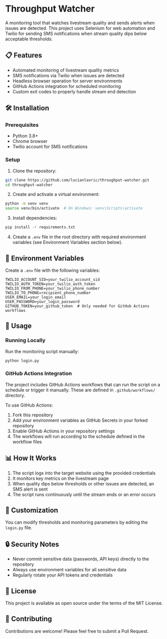 # Throughput Watcher

A monitoring tool that watches livestream quality and sends alerts when issues are detected. This project uses Selenium for web automation and Twilio for sending SMS notifications when stream quality dips below acceptable thresholds.

## 📋 Features

- Automated monitoring of livestream quality metrics
- SMS notifications via Twilio when issues are detected
- Headless browser operation for server environments
- GitHub Actions integration for scheduled monitoring
- Custom exit codes to properly handle stream end detection

## 🛠️ Installation

### Prerequisites

- Python 3.8+
- Chrome browser
- Twilio account for SMS notifications

### Setup

1. Clone the repository:
```bash
git clone https://github.com/lucianlavric/throughput-watcher.git
cd throughput-watcher
```

2. Create and activate a virtual environment:
```bash
python -m venv venv
source venv/bin/activate  # On Windows: venv\Scripts\activate
```

3. Install dependencies:
```bash
pip install -r requirements.txt
```

4. Create a `.env` file in the root directory with required environment variables (see Environment Variables section below).

## 🔐 Environment Variables

Create a `.env` file with the following variables:

```
TWILIO_ACCOUNT_SID=your_twilio_account_sid
TWILIO_AUTH_TOKEN=your_twilio_auth_token
TWILIO_FROM_PHONE=your_twilio_phone_number
TWILIO_TO_PHONE=recipient_phone_number
USER_EMAIL=your_login_email
USER_PASSWORD=your_login_password
GITHUB_TOKEN=your_github_token  # Only needed for GitHub Actions workflows
```

## 🚀 Usage

### Running Locally

Run the monitoring script manually:

```bash
python login.py
```

### GitHub Actions Integration

The project includes GitHub Actions workflows that can run the script on a schedule or trigger it manually. These are defined in `.github/workflows/` directory.

To use GitHub Actions:
1. Fork this repository
2. Add your environment variables as GitHub Secrets in your forked repository
3. Enable GitHub Actions in your repository settings
4. The workflows will run according to the schedule defined in the workflow files

## 📊 How It Works

1. The script logs into the target website using the provided credentials
2. It monitors key metrics on the livestream page
3. When quality dips below thresholds or other issues are detected, an SMS alert is sent
4. The script runs continuously until the stream ends or an error occurs

## 🔧 Customization

You can modify thresholds and monitoring parameters by editing the `login.py` file.

## 🔒 Security Notes

- Never commit sensitive data (passwords, API keys) directly to the repository
- Always use environment variables for all sensitive data
- Regularly rotate your API tokens and credentials

## 📝 License

This project is available as open source under the terms of the MIT License.

## 👥 Contributing

Contributions are welcome! Please feel free to submit a Pull Request.
